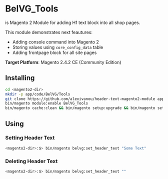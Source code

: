 # BelVG_Tools
is Magento 2 Module for adding H1 text block into all shop pages.

This module demonstrates next feautures:

- Adding console command into Magento 2
- Storing values using `core_config_data` table
- Adding frontpage block for all site pages

**Target Platform**: Magento 2.4.2 CE (Community Edition)

## Installing

```bash
cd <magento2-dir>
mkdir -p app/code/BelVG/Tools
git clone https://github.com/alexivanou/header-text-magento2-module app/code/BelVG/Tools
bin/magento module:enable BelVG_Tools
bin/magento cache:clean && bin/magento setup:upgrade && bin/magento setup:di:compile
```

## Using

### Setting Header Text

```bash
<magento2-dir>:$> bin/magento belvg:set_header_text "Some Text"
```

### Deleting Header Text

```bash
<magento2-dir>:$> bin/magento belvg:set_header_text ""
```
